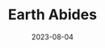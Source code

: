 ---
title: "Earth Abides"
cc-type: novel
date: 2023-08-04
hashtag: earth-abides
tags:
  - science fiction
  - book
---